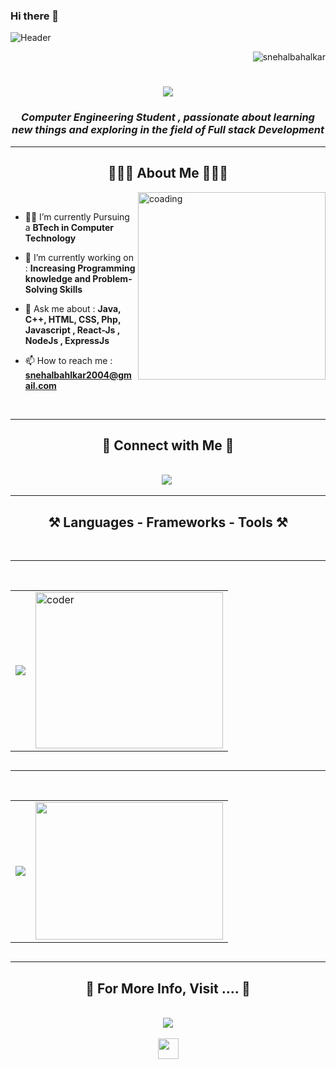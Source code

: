 ### Hi there 👋

<!--
**Snehal2004/Snehal2004** is a ✨ _special_ ✨ repository because its `README.md` (this file) appears on your GitHub profile.

Here are some ideas to get you started:

- 🔭 I’m currently working on ...
- 🌱 I’m currently learning ...
- 👯 I’m looking to collaborate on ...
- 🤔 I’m looking for help with ...
- 💬 Ask me about ...
- 📫 How to reach me: ...
- 😄 Pronouns: ...
- ⚡ Fun fact: ...
-->

![Header](./header.png)

<p align="right"> <img src="https://komarev.com/ghpvc/?username=Snehal Bahalkar&label=Profile%20views&color=0e75b6&style=flat" alt="snehalbahalkar" /> </p>

<h1 align="center">
    <img src="https://readme-typing-svg.herokuapp.com/?font=Righteous&size=35&center=true&vCenter=true&width=500&height=70&duration=4000&lines=Hi+!+👋;+I'm+Snehal+Bahalkar+!!;" />
</h1>

<h3 align="center"><i> Computer Engineering Student , passionate about learning new things and exploring in the field of Full stack Development</i></h3>
<hr/>
<h2 align="center"><b>👨🏻‍💻 About Me 👨🏻‍💻</b></h2>
<img align="right" width=300 alt="coading" src="./sample.gif">
<br/>

<div align="left">
    
- 👨‍🎓 I’m currently Pursuing a **BTech in Computer Technology** <br>
    


- 🔭 I’m currently working on : **Increasing  Programming knowledge and Problem-Solving Skills** <br>
 
- 💬 Ask me about : **Java, C++, HTML, CSS, Php, Javascript , React-Js , NodeJs , ExpressJs** <br>
 
- 📫 How to reach me : **<a href="mailto: snehalbahalkar2004@gmail.com">snehalbahlkar2004@gmail.com</a>** <br>

</div>
<br>
<hr/>

<h2 align="center"><b>🔗 Connect with Me 🔗</b></h2>
<br/>
<div align="center">
    <a href="https://www.linkedin.com/in/snehal-bahalkar/" target="blank"><img src="https://skillicons.dev/icons?i=linkedin" /></a>&nbsp;
    
    
</div>
<hr/>

<h2 align="center"><b>⚒️ Languages - Frameworks - Tools ⚒️</b></h2>
<br/>


<hr/>




<br>
<div align=center style="display:flex;">
<table>
<tr>
<td>  
                    
![](https://quotes-github-readme.vercel.app/api?type=vetical&theme=radical)
        
</td>
<td><img style="float:right" width=300 height=250 alt="coder" src="./coder.gif"></td>
</tr>
</table>
</div>
<hr/>


<br>
<div align=center style="display:flex;">
<table>
<tr>
<td>  
    
![](https://github-contributor-stats.vercel.app/api?username=snehal2004&limit=5&theme=vision-friendly-dark&combine_all_yearly_contributions=true)

</td>
<td><img style="float:right" src="https://c.tenor.com/Rft05nnPfpgAAAAM/sewa-rumah-nak-baya-bile.gif" width=300 height=220/></td>
</tr>
</table>
</div>
<hr/>


<h2 align="center"><b>💼 For More Info, Visit .... 💼</b></h2>
<br>
<div align="center">
    <a href="https://snehal2004.github.io/Portfolio-app/" target="_blank">
        <img src="https://img.shields.io/badge/Portfolio-FF480E?style=for-the-badge&logo=todoist&logoColor=white" target="_blank" />
    </a>
    <br><br>
    <img src="https://github.com/rajput2107/rajput2107/blob/master/Assets/Handshake.gif" height="33px" />
</div>
